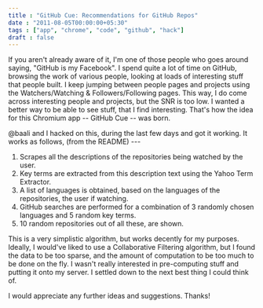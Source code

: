 ```yaml
---
title : "GitHub Cue: Recommendations for GitHub Repos"
date : "2011-08-05T00:00:00+05:30"
tags : ["app", "chrome", "code", "github", "hack"]
draft : false
---
```


If you aren't already aware of it, I'm one of those people who
goes around saying, "GitHub is my Facebook".  I spend quite a lot
of time on GitHub, browsing the work of various people, looking at
loads of interesting stuff that people built.  I keep jumping
between people pages and projects using the Watchers/Watching &
Followers/Following pages.  This way, I do come across interesting
people and projects, but the SNR is too low.  I wanted a better
way to be able to see stuff, that I find interesting.  That's how
the idea for this Chromium app -- GitHub Cue -- was born.

@baali and I hacked on this, during the last few days and got it
working.  It works as follows, (from the README) ---

1.  Scrapes all the descriptions of the repositories being watched
    by the user.
2.  Key terms are extracted from this description text using the
    Yahoo Term Extractor.
3.  A list of languages is obtained, based on the languages of the
    repositories, the user if watching.
4.  GitHub searches are performed for a combination of 3 randomly
    chosen languages and 5 random key terms.
5.  10 random repositories out of all these, are shown.

This is a very simplistic algorithm, but works decently for my
purposes.  Ideally, I would've liked to use a Collaborative
Filtering algorithm, but I found the data to be too sparse, and
the amount of computation to be too much to be done on the fly.  I
wasn't really interested in pre-computing stuff and putting it
onto my server.  I settled down to the next best thing I could
think of.

I would appreciate any further ideas and suggestions.  Thanks!
